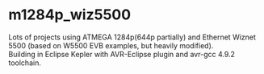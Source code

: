 # m1284p_wiz5500
Lots of projects using ATMEGA 1284p(644p partially) and Ethernet Wiznet 5500 (based on W5500 EVB examples, but heavily modified).<br/> 
Building in Eclipse Kepler with AVR-Eclipse plugin and avr-gcc 4.9.2 toolchain.
